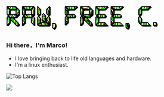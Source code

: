 <img src="https://github.com/MarcoCasanova00/MarcoCasanova00/blob/main/banner.gif" />



### Hi there，I'm Marco!

- I love bringing back to life old languages and hardware.
- I'm a linux enthusiast.

![Top Langs](https://github-readme-stats.vercel.app/api/top-langs/?username=MarcoCasanova00&layout=compact&theme=dark&hide_border=true)

<img src="https://www.codewars.com/users/MarcoCasanova00/badges/large" />

  
